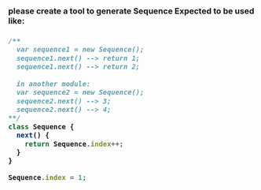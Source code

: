 <h3>please create a tool to generate Sequence Expected to be used like:<h3>

```javascript
/**
  var sequence1 = new Sequence();
  sequence1.next() --> return 1;
  sequence1.next() --> return 2;
  
  in another module:
  var sequence2 = new Sequence();
  sequence2.next() --> 3;
  sequence2.next() --> 4;
**/
class Sequence {
  next() {
    return Sequence.index++;
  }
}

Sequence.index = 1;
```